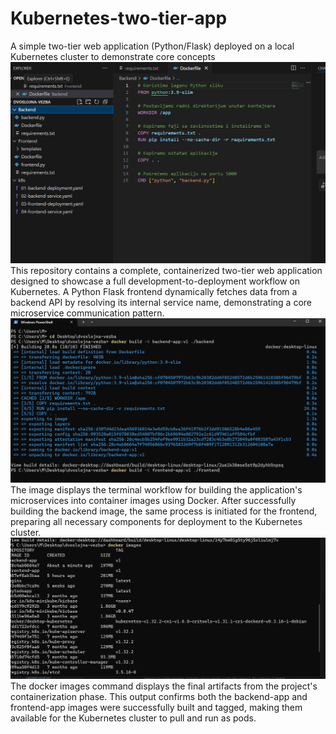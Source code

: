 # Kubernetes-two-tier-app
A simple two-tier web application (Python/Flask) deployed on a local Kubernetes cluster to demonstrate core concepts
![Application Screenshot](https://github.com/MilanBizic/Kubernetes-two-tier-app/blob/main/1.png?raw=true)
This repository contains a complete, containerized two-tier web application designed to showcase a full development-to-deployment workflow on Kubernetes. A Python Flask frontend dynamically fetches data from a backend API by resolving its internal service name, demonstrating a core microservice communication pattern.
![Application Screenshot](https://github.com/MilanBizic/Kubernetes-two-tier-app/blob/main/2.png?raw=true)
The image displays the terminal workflow for building the application's microservices into container images using Docker. After successfully building the backend image, the same process is initiated for the frontend, preparing all necessary components for deployment to the Kubernetes cluster.
![Application Screenshot]( https://github.com/MilanBizic/Kubernetes-two-tier-app/blob/main/3.png?raw=true) 
The docker images command displays the final artifacts from the project's containerization phase. This output confirms both the backend-app and frontend-app images were successfully built and tagged, making them available for the Kubernetes cluster to pull and run as pods.


 
 





